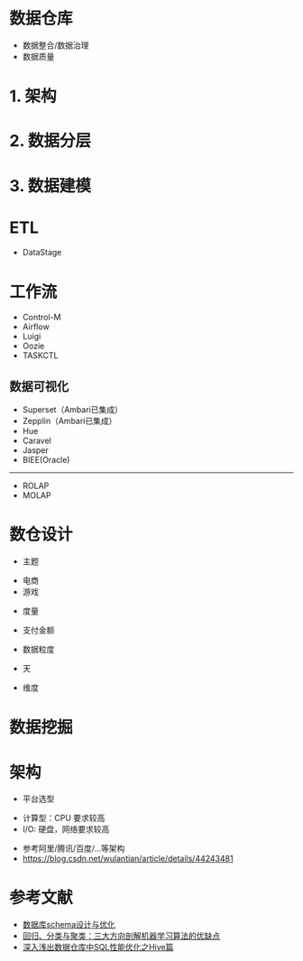# 数据仓库
* 数据整合/数据治理
* 数据质量

# 1. 架构

# 2. 数据分层

# 3. 数据建模

# ETL
* DataStage

# 工作流
* Control-M
* Airflow
* Luigi
* Oozie
* TASKCTL

## 数据可视化
* Superset（Ambari已集成）
* Zepplin（Ambari已集成）
* Hue
* Caravel
* Jasper
* BIEE(Oracle)

---

* ROLAP
* MOLAP

# 数仓设计
* 主题
 - 电商
 - 游戏
* 度量
 - 支付金额
* 数据粒度
 - 天
* 维度

# 数据挖掘


# 架构
* 平台选型
 - 计算型：CPU 要求较高
 - I/O: 硬盘，网络要求较高
* 参考阿里/腾讯/百度/...等架构
* https://blog.csdn.net/wulantian/article/details/44243481

# 参考文献
* [数据库schema设计与优化](https://mp.weixin.qq.com/s?__biz=MzA3MDQ4MzQzMg==&mid=408424029&idx=1&sn=8ddc22bd6da7409cd4b4e60040ad3126&scene=0#wechat_redirect)
* [回归、分类与聚类：三大方向剖解机器学习算法的优缺点](https://blog.csdn.net/starzhou/article/details/72614795)
* [深入浅出数据仓库中SQL性能优化之Hive篇](https://www.csdn.net/article/2015-01-13/2823530)
